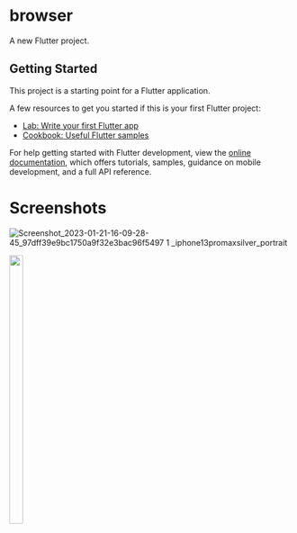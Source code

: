 # browser

A new Flutter project.

## Getting Started

This project is a starting point for a Flutter application.

A few resources to get you started if this is your first Flutter project:

- [Lab: Write your first Flutter app](https://docs.flutter.dev/get-started/codelab)
- [Cookbook: Useful Flutter samples](https://docs.flutter.dev/cookbook)

For help getting started with Flutter development, view the
[online documentation](https://docs.flutter.dev/), which offers tutorials,
samples, guidance on mobile development, and a full API reference.

# Screenshots
<p float="center">
  
![Screenshot_2023-01-21-16-09-28-45_97dff39e9bc1750a9f32e3bac96f5497 1 _iphone13promaxsilver_portrait](https://user-images.githubusercontent.com/115551640/213865327-20049c5e-ac79-48e9-b6fb-21317e9fbf4d.png)
  
  <img src="https://user-images.githubusercontent.com/118955280/211472299-78849076-fe67-4eba-8a1f-e4f6e3e3dadb.png" width=22% height=35%>


</p>
